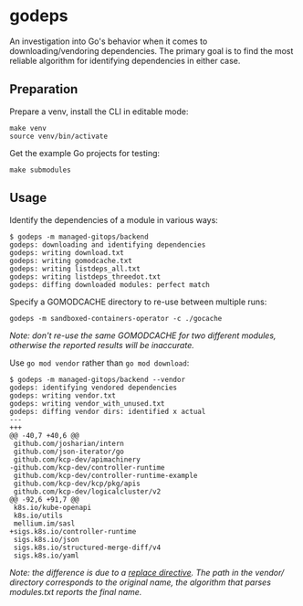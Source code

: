 # godeps

An investigation into Go's behavior when it comes to downloading/vendoring dependencies.
The primary goal is to find the most reliable algorithm for identifying dependencies in
either case.

## Preparation

Prepare a venv, install the CLI in editable mode:

```shell
make venv
source venv/bin/activate
```

Get the example Go projects for testing:

```shell
make submodules
```

## Usage

Identify the dependencies of a module in various ways:

```shell
$ godeps -m managed-gitops/backend
godeps: downloading and identifying dependencies
godeps: writing download.txt
godeps: writing gomodcache.txt
godeps: writing listdeps_all.txt
godeps: writing listdeps_threedot.txt
godeps: diffing downloaded modules: perfect match
```

Specify a GOMODCACHE directory to re-use between multiple runs:

```shell
godeps -m sandboxed-containers-operator -c ./gocache
```

*Note: don't re-use the same GOMODCACHE for two different modules, otherwise the
reported results will be inaccurate.*

Use `go mod vendor` rather than `go mod download`:

```shell
$ godeps -m managed-gitops/backend --vendor
godeps: identifying vendored dependencies
godeps: writing vendor.txt
godeps: writing vendor_with_unused.txt
godeps: diffing vendor dirs: identified x actual
---
+++
@@ -40,7 +40,6 @@
 github.com/josharian/intern
 github.com/json-iterator/go
 github.com/kcp-dev/apimachinery
-github.com/kcp-dev/controller-runtime
 github.com/kcp-dev/controller-runtime-example
 github.com/kcp-dev/kcp/pkg/apis
 github.com/kcp-dev/logicalcluster/v2
@@ -92,6 +91,7 @@
 k8s.io/kube-openapi
 k8s.io/utils
 mellium.im/sasl
+sigs.k8s.io/controller-runtime
 sigs.k8s.io/json
 sigs.k8s.io/structured-merge-diff/v4
 sigs.k8s.io/yaml
```

*Note: the difference is due to a [replace directive][controller-runtime-replace]. The path
in the vendor/ directory corresponds to the original name, the algorithm that parses
modules.txt reports the final name.*

[controller-runtime-replace]: https://github.com/redhat-appstudio/managed-gitops/blob/588d1d2f204c537e89416ffc2cec5e9ea51297eb/backend/go.mod#L112
